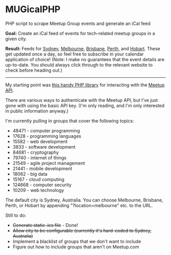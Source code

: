 # MUGicalPHP
PHP script to scrape Meetup Group events and generate an iCal feed

**Goal:** Create an iCal feed of events for tech-related meetup groups in a given city.

**Result:** Feeds for [Sydney](http://www.krishoward.org/sydneymugs.ics), [Melbourne](http://www.krishoward.org/melbournemugs.ics), [Brisbane](http://www.krishoward.org/brisbanemugs.ics), [Perth](http://www.krishoward.org/perthmugs.ics), and [Hobart](http://www.krishoward.org/hobartmugs.ics). These get updated once a day, so feel free to subscribe in your calendar application of choice! (Note: I make no guarantees that the event details are up-to-date. You should always click through to the relevant website to check before heading out.)

----

My starting point was [this handy PHP library](https://github.com/user3581488/Meetup) for interacting with the [Meetup API](https://www.meetup.com/meetup_api/). 

There are various ways to authenticate with the Meetup API, but I've just gone with using the basic API key. (I'm only reading, and I'm only interested in public information anyway.)

I'm currently pulling in groups that cover the following topics:

* 48471 - computer programming
* 17628 - programming languages
* 15582 - web development
* 3833 - software development
* 84681 - cryptography
* 79740 - internet of things
* 21549 - agile project management
* 21441 - mobile development
* 18062 - big data
* 15167 - cloud computing
* 124668 - computer security
* 10209 - web technology

The default city is Sydney, Australia. You can choose Melbourne, Brisbane, Perth, or Hobart by appending "?location=melbourne" etc. to the URL.

Still to do:

* <strike>Generate static .ics file</strike> - Done!
* <strike>Allow city to be configurable (currently it's hard-coded to Sydney, Australia)</strike>
* Implement a blacklist of groups that we don't want to include
* Figure out how to include groups that aren't on Meetup.com